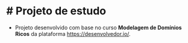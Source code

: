 # # Projeto de estudo

- Projeto desenvolvido com base no curso **Modelagem de Domínios Ricos** da plataforma https://desenvolvedor.io/.
